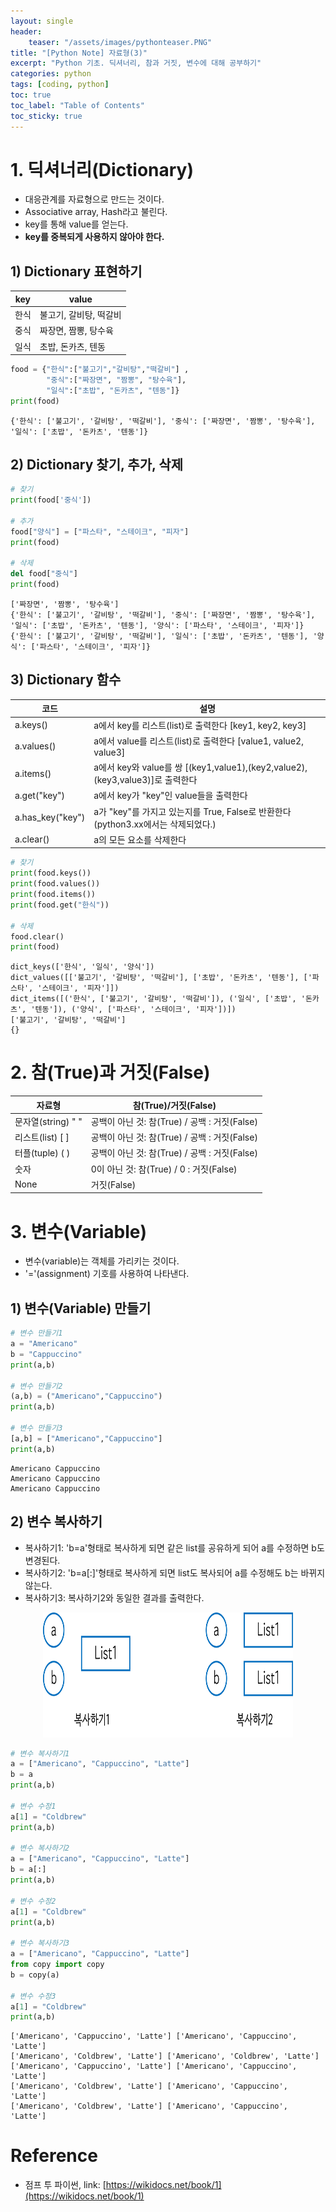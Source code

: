 ```yaml
---
layout: single
header:
    teaser: "/assets/images/pythonteaser.PNG"
title: "[Python Note] 자료형(3)"
excerpt: "Python 기초. 딕셔너리, 참과 거짓, 변수에 대해 공부하기"
categories: python
tags: [coding, python]
toc: true
toc_label: "Table of Contents"
toc_sticky: true
---
```


# 1. 딕셔너리(Dictionary)
* 대응관계를 자료형으로 만드는 것이다.
* Associative array, Hash라고 불린다. 
* key를 통해 value를 얻는다. 
* **key를 중복되게 사용하지 않아야 한다.**

## 1) Dictionary 표현하기

|key|value|
|---|---|
|한식|불고기, 갈비탕, 떡갈비|
|중식|짜장면, 짬뽕, 탕수육
|일식|초밥, 돈카츠, 텐동|

```python
food = {"한식":["불고기","갈비탕","떡갈비"] , 
        "중식":["짜장면", "짬뽕", "탕수육"], 
        "일식":["초밥", "돈카츠", "텐동"]}
print(food)
```

    {'한식': ['불고기', '갈비탕', '떡갈비'], '중식': ['짜장면', '짬뽕', '탕수육'], '일식': ['초밥', '돈카츠', '텐동']}
    

## 2) Dictionary 찾기, 추가, 삭제


```python
# 찾기
print(food['중식'])

# 추가
food["양식"] = ["파스타", "스테이크", "피자"]
print(food)

# 삭제
del food["중식"]
print(food)
```

    ['짜장면', '짬뽕', '탕수육']
    {'한식': ['불고기', '갈비탕', '떡갈비'], '중식': ['짜장면', '짬뽕', '탕수육'], '일식': ['초밥', '돈카츠', '텐동'], '양식': ['파스타', '스테이크', '피자']}
    {'한식': ['불고기', '갈비탕', '떡갈비'], '일식': ['초밥', '돈카츠', '텐동'], '양식': ['파스타', '스테이크', '피자']}
    

## 3) Dictionary 함수

|코드|설명|
|---|---|
|a.keys()|a에서 key를 리스트(list)로 출력한다 [key1, key2, key3]|
|a.values()|a에서 value를 리스트(list)로 출력한다 [value1, value2, value3]|
|a.items()|a에서 key와 value를 쌍 [(key1,value1),(key2,value2),(key3,value3)]로 출력한다|
|a.get("key")|a에서 key가 "key"인 value들을 출력한다|
|a.has_key("key")|a가 "key"를 가지고 있는지를 True, False로 반환한다(python3.xx에서는 삭제되었다.)|
|a.clear()|a의 모든 요소를 삭제한다|


```python
# 찾기
print(food.keys())
print(food.values())
print(food.items())
print(food.get("한식"))

# 삭제
food.clear()
print(food)
```

    dict_keys(['한식', '일식', '양식'])
    dict_values([['불고기', '갈비탕', '떡갈비'], ['초밥', '돈카츠', '텐동'], ['파스타', '스테이크', '피자']])
    dict_items([('한식', ['불고기', '갈비탕', '떡갈비']), ('일식', ['초밥', '돈카츠', '텐동']), ('양식', ['파스타', '스테이크', '피자'])])
    ['불고기', '갈비탕', '떡갈비']
    {}
    

# 2. 참(True)과 거짓(False)

|자료형|참(True)/거짓(False)|
|---|---|
|문자열(string) " "|공백이 아닌 것: 참(True) / 공백 : 거짓(False)|
|리스트(list) [ ]|공백이 아닌 것: 참(True) / 공백 : 거짓(False)|
|터플(tuple) ( )|공백이 아닌 것: 참(True) / 공백 : 거짓(False)|
|숫자|0이 아닌 것: 참(True) / 0 : 거짓(False)|
|None|거짓(False)|


# 3. 변수(Variable)
* 변수(variable)는 객체를 가리키는 것이다.
* '='(assignment) 기호를 사용하여 나타낸다.

## 1) 변수(Variable) 만들기


```python
# 변수 만들기1
a = "Americano"
b = "Cappuccino"
print(a,b)

# 변수 만들기2
(a,b) = ("Americano","Cappuccino")
print(a,b)

# 변수 만들기3
[a,b] = ["Americano","Cappuccino"]
print(a,b)
```

    Americano Cappuccino
    Americano Cappuccino
    Americano Cappuccino
    

## 2) 변수 복사하기
* 복사하기1: 'b=a'형태로 복사하게 되면 같은 list를 공유하게 되어 a를 수정하면 b도 변경된다.
* 복사하기2: 'b=a[:]'형태로 복사하게 되면 list도 복사되어 a를 수정해도 b는 바뀌지 않는다.
* 복사하기3: 복사하기2와 동일한 결과를 출력한다.

<p style="text-align:center;">
    <img src="/assets/images/variable.png" width="400px" height="200px">
</p>

```python
# 변수 복사하기1
a = ["Americano", "Cappuccino", "Latte"]
b = a
print(a,b)

# 변수 수정1
a[1] = "Coldbrew"
print(a,b)

# 변수 복사하기2
a = ["Americano", "Cappuccino", "Latte"]
b = a[:]
print(a,b)

# 변수 수정2
a[1] = "Coldbrew"
print(a,b)

# 변수 복사하기3
a = ["Americano", "Cappuccino", "Latte"]
from copy import copy
b = copy(a)

# 변수 수정3
a[1] = "Coldbrew"
print(a,b)

```

    ['Americano', 'Cappuccino', 'Latte'] ['Americano', 'Cappuccino', 'Latte']
    ['Americano', 'Coldbrew', 'Latte'] ['Americano', 'Coldbrew', 'Latte']
    ['Americano', 'Cappuccino', 'Latte'] ['Americano', 'Cappuccino', 'Latte']
    ['Americano', 'Coldbrew', 'Latte'] ['Americano', 'Cappuccino', 'Latte']
    ['Americano', 'Coldbrew', 'Latte'] ['Americano', 'Cappuccino', 'Latte']
    
<div class="notice" markdown="1">

# Reference

* 점프 투 파이썬, link: [https://wikidocs.net/book/1](https://wikidocs.net/book/1)
</div>
